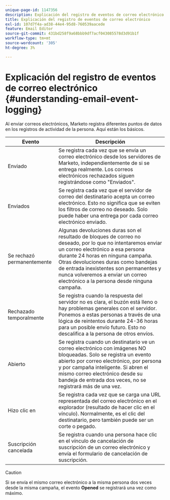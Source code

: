```yaml
---
unique-page-id: 1147356
description: Explicación del registro de eventos de correo electrónico - Documentos de Marketo - Documentación del producto
title: Explicación del registro de eventos de correo electrónico
exl-id: 107d7f4a-ad38-44e4-95d8-760539aacede
feature: Email Editor
source-git-commit: 431bd258f9a68bbb9df7acf043085578d3d91b1f
workflow-type: tm+mt
source-wordcount: '305'
ht-degree: 3%

---
```


# Explicación del registro de eventos de correo electrónico {#understanding-email-event-logging}

Al enviar correos electrónicos, Marketo registra diferentes puntos de datos en los registros de actividad de la persona. Aquí están los básicos.

| Evento | Descripción |
|---|---|
| Enviado | Se registra cada vez que se envía un correo electrónico desde los servidores de Marketo, independientemente de si se entrega realmente. Los correos electrónicos rechazados siguen registrándose como &quot;Enviados&quot;. |
| Enviados | Se registra cada vez que el servidor de correo del destinatario acepta un correo electrónico. Esto no significa que se eviten los filtros de correo no deseado. Solo puede haber una entrega por cada correo electrónico enviado. |
| Se rechazó permanentemente | Algunas devoluciones duras son el resultado de bloques de correo no deseado, por lo que no intentaremos enviar un correo electrónico a esa persona durante 24 horas en ninguna campaña. Otras devoluciones duras como bandejas de entrada inexistentes son permanentes y nunca volveremos a enviar un correo electrónico a la persona desde ninguna campaña. |
| Rechazado temporalmente | Se registra cuando la respuesta del servidor no es clara, el buzón está lleno o hay problemas generales con el servidor. Ponemos a estas personas a través de una lógica de reintentos durante 24-36 horas para un posible envío futuro. Esto no descalifica a la persona de otros envíos. |
| Abierto | Se registra cuando un destinatario ve un correo electrónico con imágenes NO bloqueadas. Solo se registra un evento abierto por correo electrónico, por persona y por campaña inteligente. Si abren el mismo correo electrónico desde su bandeja de entrada dos veces, no se registrará más de una vez. |
| Hizo clic en | Se registra cada vez que se carga una URL representada del correo electrónico en el explorador (resultado de hacer clic en el vínculo). Normalmente, es el clic del destinatario, pero también puede ser un corte o pegado. |
| Suscripción cancelada | Se registra cuando una persona hace clic en el vínculo de cancelación de suscripción de un correo electrónico y envía el formulario de cancelación de suscripción. |

>[!CAUTION]
>
>Si se envía el mismo correo electrónico a la misma persona dos veces desde la misma campaña, el evento **Opened** se registrará una vez como máximo.

